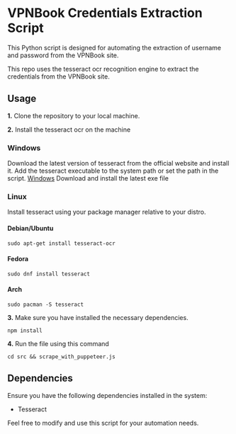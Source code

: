 # VPNBook Credentials Extraction Script

This Python script is designed for automating the extraction of username and password from the VPNBook site.

This repo uses the tesseract ocr recognition engine to extract the credentials from the VPNBook site.

## Usage
**1.** Clone the repository to your local machine.

**2.** Install the tesseract ocr on the machine 
   ### Windows 
   Download the latest version of tesseract from the official website and install it.
   Add the tesseract executable to the system path or set the path in the script.
   [Windows](https://github.com/UB-Mannheim/tesseract/wiki)
   Download and install the latest exe file

   ### Linux
   Install tesseract using your package manager relative to your distro.

   #### Debian/Ubuntu
 
    sudo apt-get install tesseract-ocr

   #### Fedora

    sudo dnf install tesseract

   #### Arch

    sudo pacman -S tesseract


**3.** Make sure you have installed the necessary dependencies.

    npm install


**4.** Run the file using this command 

    cd src && scrape_with_puppeteer.js
 

## Dependencies
Ensure you have the following dependencies installed in the system:
- Tesseract 

Feel free to modify and use this script for your automation needs.

